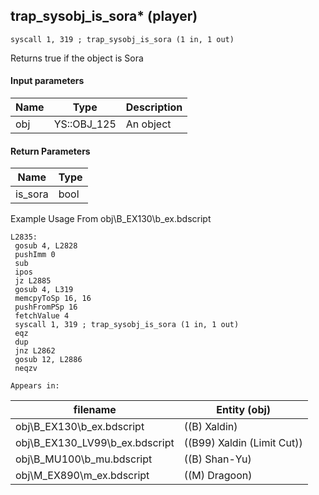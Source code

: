 ## trap_sysobj_is_sora* (player)

`syscall 1, 319 ; trap_sysobj_is_sora (1 in, 1 out)`

Returns true if the object is Sora

#### Input parameters
| Name | Type | Description
|------|------|------------
| obj   | YS::OBJ_125   | An object


#### Return Parameters
| Name | Type
|------|-----
| is_sora   | bool   
Example Usage From obj\B_EX130\b_ex.bdscript
```plaintext
L2835:
 gosub 4, L2828
 pushImm 0
 sub 
 ipos 
 jz L2885
 gosub 4, L319
 memcpyToSp 16, 16
 pushFromPSp 16
 fetchValue 4
 syscall 1, 319 ; trap_sysobj_is_sora (1 in, 1 out)
 eqz 
 dup 
 jnz L2862
 gosub 12, L2886
 neqzv
```





	Appears in:
| filename | Entity (obj)
|----------|-------------
| obj\B_EX130\b_ex.bdscript       | ((B) Xaldin)          
| obj\B_EX130_LV99\b_ex.bdscript       | ((B99) Xaldin (Limit Cut))          
| obj\B_MU100\b_mu.bdscript       | ((B) Shan-Yu)          
| obj\M_EX890\m_ex.bdscript       | ((M) Dragoon)          



